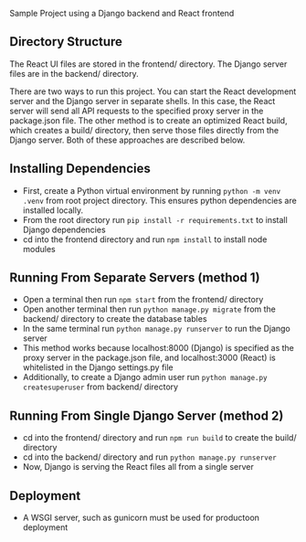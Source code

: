 Sample Project using a Django backend and React frontend

## Directory Structure
The React UI files are stored in the frontend/ directory. The Django server files are in
the backend/ directory.

There are two ways to run this project. You can start the React development server and
the Django server in separate shells. In this case, the React server will send all
API requests to the specified proxy server in the package.json file. The other method is
to create an optimized React build, which creates a build/ directory, then serve those
files directly from the Django server. Both of these approaches are described below.

## Installing Dependencies
- First, create a Python virtual environment by running `python -m venv .venv` from root
project directory. This ensures python dependencies are installed locally.
- From the root directory run `pip install -r requirements.txt` to install Django 
dependencies
- cd into the frontend directory and run `npm install` to install node modules

## Running From Separate Servers (method 1)
- Open a terminal then run `npm start` from the frontend/ directory
- Open another terminal then run `python manage.py migrate` from the backend/ directory 
to create the database tables
- In the same terminal run `python manage.py runserver` to run the Django server
- This method works because localhost:8000 (Django) is specified as the proxy server in the 
package.json file, and localhost:3000 (React) is whitelisted in the Django settings.py file
- Additionally, to create a Django admin user run `python manage.py createsuperuser` from
backend/ directory

## Running From Single Django Server (method 2)
- cd into the frontend/ directory and run `npm run build` to create the build/ directory
- cd into the backend/ directory and run `python manage.py runserver`
- Now, Django is serving the React files all from a single server

## Deployment
- A WSGI server, such as gunicorn must be used for productoon deployment


